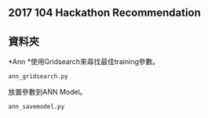 ## 2017 104 Hackathon Recommendation
## 資料夾
*Ann
  *使用Gridsearch來尋找最佳training參數。
```
ann_gridsearch.py
```
放置參數到ANN Model。
```
ann_savemodel.py
```
